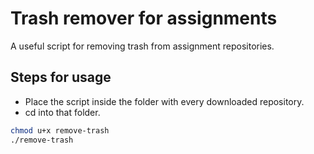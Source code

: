 # Trash remover for assignments

A useful script for removing trash from assignment repositories.

## Steps for usage

- Place the script inside the folder with every downloaded repository.
- cd into that folder.

```bash
chmod u+x remove-trash
./remove-trash
```
